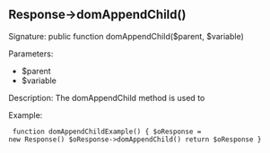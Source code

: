 ## Response->domAppendChild()

Signature: public function domAppendChild($parent, $variable)

Parameters:

* $parent
* $variable

Description:
The domAppendChild method is used to 

Example:
<code><pre>
function domAppendChildExample()
{
    $oResponse = new Response()
    $oResponse->domAppendChild()
    return $oResponse
}
</pre></code>